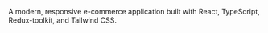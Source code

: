 A modern, responsive e-commerce application built with React, TypeScript, Redux-toolkit, and Tailwind CSS.